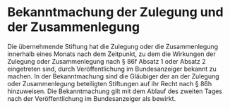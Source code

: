 # Bekanntmachung der Zulegung und der Zusammenlegung

Die übernehmende Stiftung hat die Zulegung oder die Zusammenlegung innerhalb eines Monats nach dem Zeitpunkt, zu dem die Wirkungen der Zulegung oder Zusammenlegung nach § 86f Absatz 1 oder Absatz 2 eingetreten sind, durch Veröffentlichung im Bundesanzeiger bekannt zu machen. In der Bekanntmachung sind die Gläubiger der an der Zulegung oder Zusammenlegung beteiligten Stiftungen auf ihr Recht nach § 86h hinzuweisen. Die Bekanntmachung gilt mit dem Ablauf des zweiten Tages nach der Veröffentlichung im Bundesanzeiger als bewirkt. 

